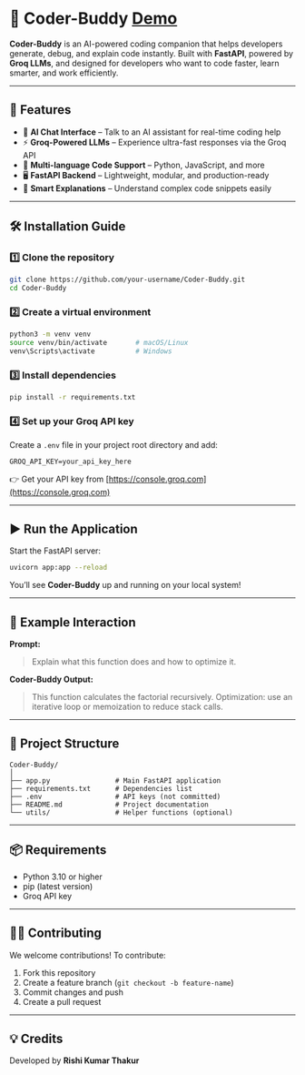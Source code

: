 
# 🧠 Coder-Buddy [Demo](https://drive.google.com/file/d/18YvibUbRkLiw3wwxNvFNOFr3bgTsI2FV/view?usp=sharing)

**Coder-Buddy** is an AI-powered coding companion that helps developers generate, debug, and explain code instantly.
Built with **FastAPI**, powered by **Groq LLMs**, and designed for developers who want to code faster, learn smarter, and work efficiently.

---

## 🚀 Features

* 🤖 **AI Chat Interface** – Talk to an AI assistant for real-time coding help
* ⚡ **Groq-Powered LLMs** – Experience ultra-fast responses via the Groq API
* 🧩 **Multi-language Code Support** – Python, JavaScript, and more
* 🖥️ **FastAPI Backend** – Lightweight, modular, and production-ready
* 🧠 **Smart Explanations** – Understand complex code snippets easily

---

## 🛠️ Installation Guide

### 1️⃣ Clone the repository

```bash
git clone https://github.com/your-username/Coder-Buddy.git
cd Coder-Buddy
```

### 2️⃣ Create a virtual environment

```bash
python3 -m venv venv
source venv/bin/activate       # macOS/Linux
venv\Scripts\activate          # Windows
```

### 3️⃣ Install dependencies

```bash
pip install -r requirements.txt
```

### 4️⃣ Set up your Groq API key

Create a `.env` file in your project root directory and add:

```
GROQ_API_KEY=your_api_key_here
```

👉 Get your API key from [https://console.groq.com](https://console.groq.com)

---

## ▶️ Run the Application

Start the FastAPI server:

```bash
uvicorn app:app --reload
```


You’ll see **Coder-Buddy** up and running on your local system!

---

## 💬 Example Interaction

**Prompt:**

> Explain what this function does and how to optimize it.

**Coder-Buddy Output:**

> This function calculates the factorial recursively.
> Optimization: use an iterative loop or memoization to reduce stack calls.

---

## 🧩 Project Structure

```
Coder-Buddy/
│
├── app.py                # Main FastAPI application
├── requirements.txt      # Dependencies list
├── .env                  # API keys (not committed)
├── README.md             # Project documentation
└── utils/                # Helper functions (optional)
```

---

## 📦 Requirements

* Python 3.10 or higher
* pip (latest version)
* Groq API key

---

## 🧑‍💻 Contributing

We welcome contributions!
To contribute:

1. Fork this repository
2. Create a feature branch (`git checkout -b feature-name`)
3. Commit changes and push
4. Create a pull request

---


## 💡 Credits

Developed by **Rishi Kumar Thakur**


